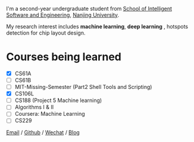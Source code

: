 I'm a second-year undergraduate student from [School of Intelligent Software and Engineering](https://ise.nju.edu.cn/), [Nanjing University](https://www.nju.edu.cn/). 

My research interest includes **machine learning**, **deep learning** , hotspots detection for chip layout design.

# Courses being learned
- [x] CS61A 
- [ ] CS61B
- [ ] MIT-Missing-Semester (Part2 Shell Tools and Scripting)
- [x] CS106L
- [ ] CS188 (Project 5 Machine learning)
- [ ] Algorithms I & II
- [ ] Coursera: Machine Learning
- [ ] CS229

[Email](mailto:jiahaowang@smail.nju.edu.cn) / [Github](https://github.com/wang-jiahao) / [Wechat](../images/wechat.jpg) / [Blog](https://blog.csdn.net/wwjjjhhhh?type=blog)
